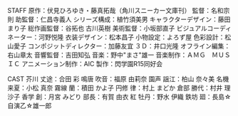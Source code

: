 STAFF
原作：伏見ひろゆき・藤真拓哉（角川スニーカー文庫刊）
監督：名和宗則
助監督：仁昌寺義人
シリーズ構成：植竹須美男
キャラクターデザイン：藤田まり子
総作画監督：谷拓也 古川英樹
美術監督：小坂部直子
ビジュアルコーディネーター：河野悦隆
衣装デザイン：松本昌子
小物設定：よろず屋
色彩設計：松山愛子
コンポジットディレクター：加藤友宜
３Ｄ：井口光隆
オフライン編集：右山章太
音響監督：吉田知弘
音楽：野中"まさ"雄一
音楽制作：ＡＭＧ　ＭＵＳＩＣ
アニメーション制作：AIC
製作：閃学園R15同好会

CAST
芥川 丈途：合田 彩
鳴唐 吹音：福原 由莉奈
園声 謡江：柏山 奈々美
名機 来夏：小松 真奈
霧線 蘭：積田 かよ子
円修 律：村上 まどか
倉部 勝代：村井 理沙子
香学 創：月宮 みどり
部長：有賀 由衣
紅 牡丹：野水 伊織
鉄坊 廻：長島☆自演乙☆雄一郎